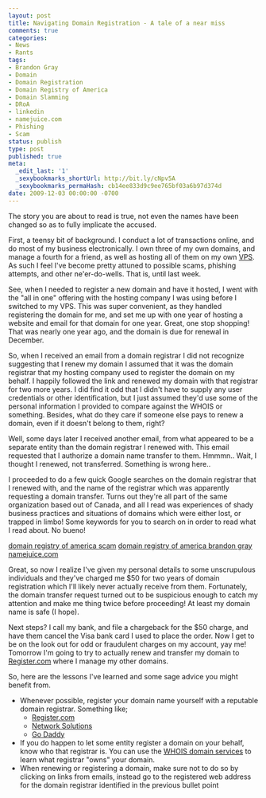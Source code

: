 ```yaml
---
layout: post
title: Navigating Domain Registration - A tale of a near miss
comments: true
categories:
- News
- Rants
tags:
- Brandon Gray
- Domain
- Domain Registration
- Domain Registry of America
- Domain Slamming
- DRoA
- linkedin
- namejuice.com
- Phishing
- Scam
status: publish
type: post
published: true
meta:
  _edit_last: '1'
  _sexybookmarks_shortUrl: http://bit.ly/cNpv5A
  _sexybookmarks_permaHash: cb14ee833d9c9ee765bf03a6b97d374d
date: 2009-12-03 00:00:00 -0700
---
```

The story you are about to read is true, not even the names have been changed so as to fully implicate the accused.

First, a teensy bit of background.  I conduct a lot of transactions online, and do most of my business electronically.  I own three of my own domains, and manage a fourth for a friend, as well as hosting all of them on my own <a href="http://en.wikipedia.org/wiki/Virtual_private_server">VPS</a>.  As such I feel I've become pretty attuned to possible scams, phishing attempts, and other ne'er-do-wells.  That is, until last week.

See, when I needed to register a new domain and have it hosted, I went with the "all in one" offering with the hosting company I was using before I switched to my VPS.  This was super convenient, as they handled registering the domain for me, and set me up with one year of hosting a website and email for that domain for one year.  Great, one stop shopping!  That was nearly one year ago, and the domain is due for renewal in December.

So, when I received an email from a domain registrar I did not recognize suggesting that I renew my domain I assumed that it was the domain registrar that my hosting company used to register the domain on my behalf.  I happily followed the link and renewed my domain with that registrar for two more years.  I did find it odd that I didn't have to supply any user credentials or other identification, but I just assumed they'd use some of the personal information I provided to compare against the WHOIS or something.  Besides, what do they care if someone else pays to renew a domain, even if it doesn't belong to them, right?

Well, some days later I received another email, from what appeared to be a separate entity than the domain registrar I renewed with.  This email requested that I authorize a domain name transfer to them.  Hmmmn.. Wait, I thought I renewed, not transferred.  Something is wrong here..

I proceeded to do a few quick Google searches on the domain registrar that I renewed with, and the name of the registrar which was apparently requesting a domain transfer.  Turns out they're all part of the same organization based out of Canada, and all I read was experiences of shady business practices and situations of domains which were either lost, or trapped in limbo!  Some keywords for you to search on in order to read what I read about.  No bueno!

<a href="http://www.google.com/search?q=domain+registry+of+america+scam">domain registry of america scam</a>
<a href="http://www.google.com/search?q=domain+registry+of+america+brandon+gray">domain registry of america brandon gray</a>
<a href="http://www.google.com/search?q=namejuice.com&ie=utf-8">namejuice.com</a>

Great, so now I realize I've given my personal details to some unscrupulous individuals and they've charged me $50 for two years of domain registration which I'll likely never actually receive from them.  Fortunately, the domain transfer request turned out to be suspicious enough to catch my attention and make me thing twice before proceeding!  At least my domain name is safe (I hope).

Next steps?  I call my bank, and file a chargeback for the $50 charge, and have them cancel the Visa bank card I used to place the order.  Now I get to be on the look out for odd or fraudulent charges on my account, yay me!  Tomorrow I'm going to try to actually renew and transfer my domain to <a href="http://www.register.com">Register.com</a> where I manage my other domains.

So, here are the lessons I've learned and some sage advice you might benefit from.
<ul>
  <li>Whenever possible, register your domain name yourself with a reputable domain registrar.  Something like;
    <ul>
      <li><a href="http://www.register.com">Register.com</a></li>
      <li><a href="http://www.networksolutions.com">Network Solutions</a></li>
      <li><a href="http://www.godaddy.com">Go Daddy</a></li>
    </ul>
  </li>
  <li>If you do happen to let some entity register a domain on your behalf, know who that registrar is.  You can use the <a href="http://www.whois.net/">WHOIS domain services</a> to learn what registrar "owns" your domain.</li>
  <li>When renewing or registering a domain, make sure not to do so by clicking on links from emails, instead go to the registered web address for the domain registrar identified in the previous bullet point</li>
</ul>
